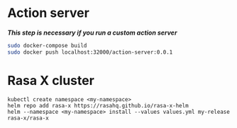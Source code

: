 # Action server
***__This step is necessary if you run a custom action server__***
```bash
sudo docker-compose build
sudo docker push localhost:32000/action-server:0.0.1
```

# Rasa X cluster
```
kubectl create namespace <my-namespace>
helm repo add rasa-x https://rasahq.github.io/rasa-x-helm
helm --namespace <my-namespace> install --values values.yml my-release rasa-x/rasa-x
```

